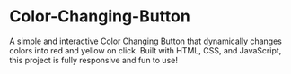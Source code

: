 # Color-Changing-Button
A simple and interactive Color Changing Button that dynamically changes colors into red and yellow on click. Built with HTML, CSS, and JavaScript, this project is fully responsive and fun to use!
